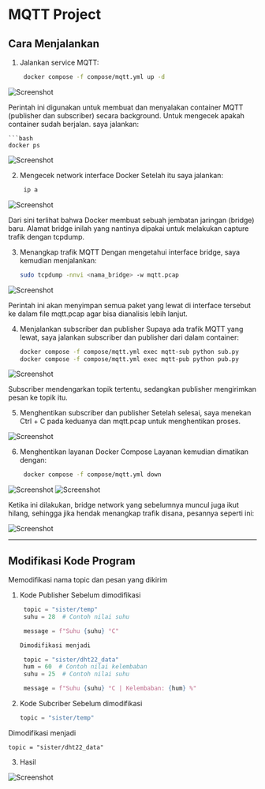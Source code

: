 # MQTT Project
## Cara Menjalankan

1. Jalankan service MQTT:
   
   ```bash
    docker compose -f compose/mqtt.yml up -d

![Screenshot](/MQTT/images/docker_up-d_start.png)

Perintah ini digunakan untuk membuat dan menyalakan container MQTT (publisher dan subscriber) secara background.
Untuk mengecek apakah container sudah berjalan. saya jalankan:
    
    ```bash
    docker ps

![Screenshot](/MQTT/images/docker_ps.png)

2. Mengecek network interface Docker
Setelah itu saya jalankan:
    
    ```bash
     ip a

![Screenshot](/MQTT/images/ip-a.png)


Dari sini terlihat bahwa Docker membuat sebuah jembatan jaringan (bridge) baru. Alamat bridge inilah yang nantinya dipakai untuk melakukan capture trafik dengan tcpdump.

3. Menangkap trafik MQTT
Dengan mengetahui interface bridge, saya kemudian menjalankan:
    
    ```bash
    sudo tcpdump -nnvi <nama_bridge> -w mqtt.pcap

![Screenshot](/MQTT/images/menangkap-trafik.png)

Perintah ini akan menyimpan semua paket yang lewat di interface tersebut ke dalam file mqtt.pcap agar bisa dianalisis lebih lanjut.

4. Menjalankan subscriber dan publisher
Supaya ada trafik MQTT yang lewat, saya jalankan subscriber dan publisher dari dalam container:
    
    ```bash
    docker compose -f compose/mqtt.yml exec mqtt-sub python sub.py
    docker compose -f compose/mqtt.yml exec mqtt-pub python pub.py

![Screenshot](/MQTT/images/menangkap-trafik.png)

Subscriber mendengarkan topik tertentu, sedangkan publisher mengirimkan pesan ke topik itu.

5. Menghentikan subscriber dan publisher
Setelah selesai, saya menekan Ctrl + C pada keduanya dan mqtt.pcap untuk menghentikan proses.

![Screenshot](/MQTT/images/menutup-tangkapan.png)

6. Menghentikan layanan Docker Compose
Layanan kemudian dimatikan dengan:
    
    ```bash
     docker compose -f compose/mqtt.yml down

![Screenshot](/MQTT/images/docker-otw-down.png)
![Screenshot](/MQTT/images/docker-removed.png)

Ketika ini dilakukan, bridge network yang sebelumnya muncul juga ikut hilang, sehingga jika hendak menangkap trafik disana, pesannya seperti ini:

![Screenshot](/MQTT/images/bridge-notfound.png)

---------------------------------------------------------------------------------

## Modifikasi Kode Program

Memodifikasi nama topic dan pesan yang dikirim

1. Kode Publisher 
Sebelum dimodifikasi 

    ```python
     topic = "sister/temp"
     suhu = 28  # Contoh nilai suhu

     message = f"Suhu {suhu} °C"

    Dimodifikasi menjadi
    
     topic = "sister/dht22_data"
     hum = 60  # Contoh nilai kelembaban
     suhu = 25  # Contoh nilai suhu

     message = f"Suhu {suhu} °C | Kelembaban: {hum} %"
    ```
2. Kode Subcriber 
Sebelum dimodifikasi

    ```python
    topic = "sister/temp"

Dimodifikasi menjadi

    topic = "sister/dht22_data"

3. Hasil 

![Screenshot](/MQTT/images/hasil-modif.png)





